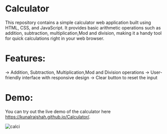 # Calculator
This repository contains a simple calculator web application built using HTML, CSS, and JavaScript. It provides basic arithmetic operations such as addition, 
subtraction, multiplication,Mod and division, making it a handy tool for quick calculations right in your web browser.

# Features:
-> Addition, Subtraction, Multiplication,Mod and Division operations
-> User-friendly interface with responsive design
-> Clear button to reset the input

# Demo:
You can try out the live demo of the calculator here https://kunalrajshah.github.io/Calculator/.

![calci](https://github.com/kunalrajshah/Calculator/assets/103275977/2b7d6da3-2d37-453e-a6bf-f985f61abae7)
